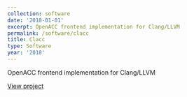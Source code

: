 ```yaml
---
collection: software
date: '2018-01-01'
excerpt: OpenACC frontend implementation for Clang/LLVM
permalink: /software/clacc
title: Clacc
type: Software
year: '2018'
---
```


OpenACC frontend implementation for Clang/LLVM

[View project](https://github.com/llvm-doe-org/llvm-project/tree/clacc/main)
